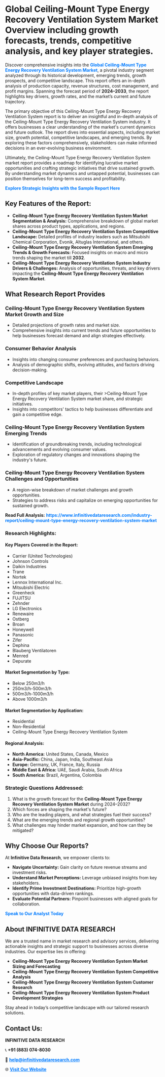 <h1>Global Ceiling-Mount Type Energy Recovery Ventilation System Market Overview including growth forecasts, trends, competitive analysis, and key player strategies.</h1>
<p>
Discover comprehensive insights into the 
<a href="https://www.infinitivedataresearch.com/industry-report/ceiling-mount-type-energy-recovery-ventilation-system-market" rel="dofollow" style="color: #007BFF; text-decoration: none;"><strong>Global Ceiling-Mount Type Energy Recovery Ventilation System Market</strong></a>, a pivotal industry segment analyzed through its historical development, emerging trends, growth prospects, and competitive landscape. This report offers an in-depth analysis of production capacity, revenue structures, cost management, and profit margins. Spanning the forecast period of <strong>2024–2033</strong>, the report highlights key drivers, growth rates, and the market’s current and future trajectory.
</p>
<p>
The primary objective of this Ceiling-Mount Type Energy Recovery Ventilation System report is to deliver an insightful and in-depth analysis of the Ceiling-Mount Type Energy Recovery Ventilation System industry. It offers businesses a clear understanding of the market's current dynamics and future outlook. The report dives into essential aspects, including market size, growth potential, competitive landscapes, and emerging trends. By exploring these factors comprehensively, stakeholders can make informed decisions in an ever-evolving business environment.
</p>
<p>
Ultimately, the Ceiling-Mount Type Energy Recovery Ventilation System market report provides a roadmap for identifying lucrative market opportunities and crafting strategic initiatives that drive sustained growth. By understanding market dynamics and untapped potential, businesses can position themselves for long-term success and profitability.
</p>
<p>
<a href="https://www.infinitivedataresearch.com/request-sample/reportId=111806" style="color: #007BFF; text-decoration: none;"><strong>Explore Strategic Insights with the Sample Report Here</strong></a>
</p>

<h2>Key Features of the Report:</h2>
<ul>
<li><strong>Ceiling-Mount Type Energy Recovery Ventilation System Market Segmentation & Analysis:</strong> Comprehensive breakdown of global market shares across product types, applications, and regions.</li>
<li><strong>Ceiling-Mount Type Energy Recovery Ventilation System Competitive Landscape:</strong> Detailed profiles of industry leaders such as Mitsubishi Chemical Corporation, Evonik, Altuglas International, and others.</li>
<li><strong>Ceiling-Mount Type Energy Recovery Ventilation System Emerging Trends & Growth Forecasts:</strong> Focused insights on macro and micro trends shaping the market till <strong>2032</strong>.</li>
<li><strong>Ceiling-Mount Type Energy Recovery Ventilation System Industry Drivers & Challenges:</strong> Analysis of opportunities, threats, and key drivers impacting the <strong>Ceiling-Mount Type Energy Recovery Ventilation System Market</strong>.</li>
</ul>

<h2>What Research Report Provides</h2>
<h3>Ceiling-Mount Type Energy Recovery Ventilation System Market Growth and Size</h3>
<ul>
<li>Detailed projections of growth rates and market size.</li>
<li>Comprehensive insights into current trends and future opportunities to help businesses forecast demand and align strategies effectively.</li>
</ul>

<h3>Consumer Behavior Analysis</h3>
<ul>
<li>Insights into changing consumer preferences and purchasing behaviors.</li>
<li>Analysis of demographic shifts, evolving attitudes, and factors driving decision-making.</li>
</ul>

<h3>Competitive Landscape</h3>
<ul>
<li>In-depth profiles of key market players, their >Ceiling-Mount Type Energy Recovery Ventilation System market share, and strategic initiatives.</li>
<li>Insights into competitors' tactics to help businesses differentiate and gain a competitive edge.</li>
</ul>

<h3>Ceiling-Mount Type Energy Recovery Ventilation System Emerging Trends</h3>
<ul>
<li>Identification of groundbreaking trends, including technological advancements and evolving consumer values.</li>
<li>Exploration of regulatory changes and innovations shaping the industry's future.</li>
</ul>

<h3>Ceiling-Mount Type Energy Recovery Ventilation System Challenges and Opportunities</h3>
<ul>
<li>A region-wise breakdown of market challenges and growth opportunities.</li>
<li>Strategies to address risks and capitalize on emerging opportunities for sustained growth.</li>
</ul>
<p><strong>Read Full Analysis:</strong> <a href="https://www.infinitivedataresearch.com/industry-report/ceiling-mount-type-energy-recovery-ventilation-system-market" rel="dofollow" style="color: #007BFF; text-decoration: none;"><strong>https://www.infinitivedataresearch.com/industry-report/ceiling-mount-type-energy-recovery-ventilation-system-market</strong></a></p>
<h3>Research Highlights:</h3>
<h4>Key Players Covered in the Report:</h4>
<ul><li>Carrier (United Technologies)</li><li>Johnson Controls</li><li>Daikin Industries</li><li>Trane</li><li>Nortek</li><li>Lennox International Inc.</li><li>Mitsubishi Electric</li><li>Greenheck</li><li>FUJITSU</li><li>Zehnder</li><li>LG Electronics</li><li>Renewaire</li><li>Ostberg</li><li>Broan</li><li>Honeywell</li><li>Panasonic</li><li>Zifer</li><li>Dephina</li><li>Blauberg Ventilatoren</li><li>Menred</li><li>Depurate</li></ul>
<h4>Market Segmentation by Type:</h4>
<ul><li>Below 250m3/h</li><li>250m3/h-500m3/h</li><li>500m3/h-1000m3/h</li><li>Above 1000m3/h</li></ul>
<h4>Market Segmentation by Application:</h4>
<ul><li>Residential</li><li>Non-Residential</li><li>Ceiling-Mount Type Energy Recovery Ventilation System</li></ul>

<h4>Regional Analysis:</h4>
<ul>
<li><strong>North America:</strong> United States, Canada, Mexico</li>
<li><strong>Asia-Pacific:</strong> China, Japan, India, Southeast Asia</li>
<li><strong>Europe:</strong> Germany, UK, France, Italy, Russia</li>
<li><strong>Middle East & Africa:</strong> UAE, Saudi Arabia, South Africa</li>
<li><strong>South America:</strong> Brazil, Argentina, Colombia</li>
</ul>

<h3>Strategic Questions Addressed:</h3>
<ol>
<li>What is the growth forecast for the <strong>Ceiling-Mount Type Energy Recovery Ventilation System Market</strong> during 2024–2032?</li>
<li>Which forces are shaping the market's future?</li>
<li>Who are the leading players, and what strategies fuel their success?</li>
<li>What are the emerging trends and regional growth opportunities?</li>
<li>What challenges may hinder market expansion, and how can they be mitigated?</li>
</ol>

<h2>Why Choose Our Reports?</h2>
<p>At <strong>Infinitive Data Research</strong>, we empower clients to:</p>
<ul>
<li><strong>Navigate Uncertainty:</strong> Gain clarity on future revenue streams and investment risks.</li>
<li><strong>Understand Market Perceptions:</strong> Leverage unbiased insights from key stakeholders.</li>
<li><strong>Identify Prime Investment Destinations:</strong> Prioritize high-growth opportunities with data-driven rankings.</li>
<li><strong>Evaluate Potential Partners:</strong> Pinpoint businesses with aligned goals for collaboration.</li>
</ul>
<p><a href="https://www.infinitivedataresearch.com/industry-report/ceiling-mount-type-energy-recovery-ventilation-system-market" rel="dofollow" style="color: #007BFF; text-decoration: none;"><strong>Speak to Our Analyst Today</strong></a></p>

<h2>About INFINITIVE DATA RESEARCH</h2>
<p>We are a trusted name in market research and advisory services, delivering actionable insights and strategic support to businesses across diverse industries. Our expertise lies in offering:</p>
<ul>
<li><strong>Ceiling-Mount Type Energy Recovery Ventilation System Market Sizing and Forecasting</strong></li>
<li><strong>Ceiling-Mount Type Energy Recovery Ventilation System Competitive Analysis</strong></li>
<li><strong>Ceiling-Mount Type Energy Recovery Ventilation System Customer Research</strong></li>
<li><strong>Ceiling-Mount Type Energy Recovery Ventilation System Product Development Strategies</strong></li>
</ul>
<p>Stay ahead in today’s competitive landscape with our tailored research solutions.</p>

<h2>Contact Us:</h2>
<p><strong>INFINITIVE DATA RESEARCH</strong></p>
<p>📞 <strong>+91 (883) 074-8030</strong></p>
<p>📧 <strong><a href="mailto:help@infinitivedataresearch.com" style="color: #007BFF;">help@infinitivedataresearch.com</a></strong></p>
<p>🌐 <strong><a href="https://www.infinitivedataresearch.com" rel="dofollow" style="color: #007BFF;">Visit Our Website</a></strong></p>